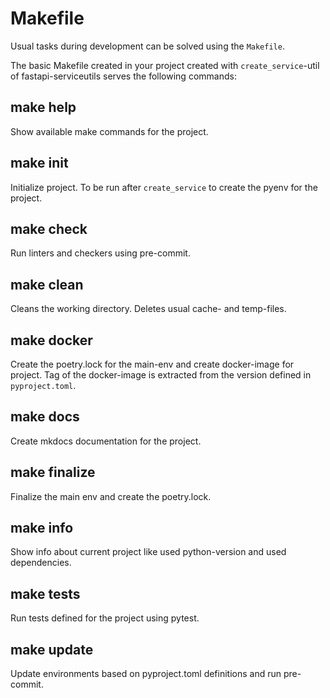 # Makefile

Usual tasks during development can be solved using the `Makefile`.

The basic Makefile created in your project created with `create_service`-util
of fastapi-serviceutils serves the following commands:


## make help
Show available make commands for the project.


## make init
Initialize project.
To be run after `create_service` to create the pyenv for the project.


## make check
Run linters and checkers using pre-commit.


## make clean
Cleans the working directory.
Deletes usual cache- and temp-files.


## make docker
Create the poetry.lock for the main-env and create docker-image for project.
Tag of the docker-image is extracted from the version defined in
`pyproject.toml`.


## make docs
Create mkdocs documentation for the project.


## make finalize
Finalize the main env and create the poetry.lock.


## make info
Show info about current project like used python-version and used
dependencies.


## make tests
Run tests defined for the project using pytest.


## make update
Update environments based on pyproject.toml definitions and run pre-commit.
